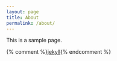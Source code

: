 ```yaml
---
layout: page
title: About
permalink: /about/
---
```


This is a sample page.

{% comment %}[jekyll](https://github.com/jekyll/jekyll){% endcomment %}
